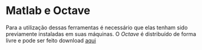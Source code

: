 # Matlab e Octave

Para a utilização dessas ferramentas é necessário que elas tenham sido previamente instaladas em suas máquinas. O *Octave* é distribuído de forma livre e pode ser feito download [aqui]()